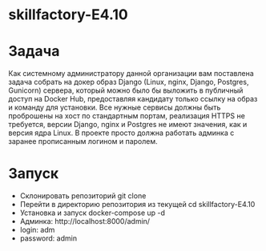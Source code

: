 # skillfactory-E4.10

# Задача
Как системному администратору данной организации вам поставлена задача собрать на докер образ Django (Linux, nginx, Django, Postgres, Gunicorn) сервера,
который можно было бы выложить в публичный доступ на Docker Hub, предоставляя кандидату только ссылку на образ и команду для установки.
Все нужные сервисы должны быть проброшены на хост по стандартным портам, реализация HTTPS не требуется, версии Django, nginx и Postgres не имеют значения,
как и версия ядра Linux. В проекте просто должна работать админка с заранее прописанным логином и паролем.

# Запуск
- Склонировать репозиторий git clone 
- Перейти в директорию репозитория из текущей cd skillfactory-E4.10
- Установка и запуск docker-compose up -d
- Админка: http://localhost:8000/admin/
- login: adm
- password: admin
